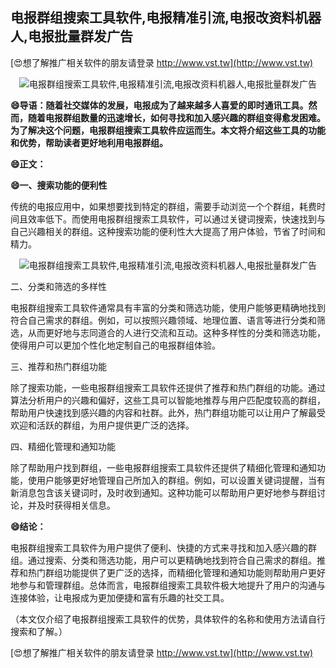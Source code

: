 ## **电报群组搜索工具软件,电报精准引流,电报改资料机器人,电报批量群发广告**

[😍想了解推广相关软件的朋友请登录 http://www.vst.tw](http://www.vst.tw)

 <center><img src="https://vst.tw/MP4/tuiguang/png/7.png" alt="电报群组搜索工具软件,电报精准引流,电报改资料机器人,电报批量群发广告"></center>

**😄导语：随着社交媒体的发展，电报成为了越来越多人喜爱的即时通讯工具。然而，随着电报群组数量的迅速增长，如何寻找和加入感兴趣的群组变得愈发困难。为了解决这个问题，电报群组搜索工具软件应运而生。本文将介绍这些工具的功能和优势，帮助读者更好地利用电报群组。**

**😄正文：**

**😄一、搜索功能的便利性**

传统的电报应用中，如果想要找到特定的群组，需要手动浏览一个个群组，耗费时间且效率低下。而使用电报群组搜索工具软件，可以通过关键词搜索，快速找到与自己兴趣相关的群组。这种搜索功能的便利性大大提高了用户体验，节省了时间和精力。

 <center><img src="https://vst.tw/MP4/tuiguang/png/3.png" alt="电报群组搜索工具软件,电报精准引流,电报改资料机器人,电报批量群发广告"></center>

二、分类和筛选的多样性

电报群组搜索工具软件通常具有丰富的分类和筛选功能，使用户能够更精确地找到符合自己需求的群组。例如，可以按照兴趣领域、地理位置、语言等进行分类和筛选，从而更好地与志同道合的人进行交流和互动。这种多样性的分类和筛选功能，使得用户可以更加个性化地定制自己的电报群组体验。

三、推荐和热门群组功能

除了搜索功能，一些电报群组搜索工具软件还提供了推荐和热门群组的功能。通过算法分析用户的兴趣和偏好，这些工具可以智能地推荐与用户匹配度较高的群组，帮助用户快速找到感兴趣的内容和社群。此外，热门群组功能可以让用户了解最受欢迎和活跃的群组，为用户提供更广泛的选择。

四、精细化管理和通知功能

除了帮助用户找到群组，一些电报群组搜索工具软件还提供了精细化管理和通知功能，使用户能够更好地管理自己所加入的群组。例如，可以设置关键词提醒，当有新消息包含该关键词时，及时收到通知。这种功能可以帮助用户更好地参与群组讨论，并及时获得相关信息。

**😄结论：**

电报群组搜索工具软件为用户提供了便利、快捷的方式来寻找和加入感兴趣的群组。通过搜索、分类和筛选功能，用户可以更精确地找到符合自己需求的群组。推荐和热门群组功能提供了更广泛的选择，而精细化管理和通知功能则帮助用户更好地参与和管理群组。总体而言，电报群组搜索工具软件极大地提升了用户的沟通与连接体验，让电报成为更加便捷和富有乐趣的社交工具。

（本文仅介绍了电报群组搜索工具软件的优势，具体软件的名称和使用方法请自行搜索和了解。）

[😍想了解推广相关软件的朋友请登录 http://www.vst.tw](http://www.vst.tw)



